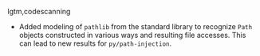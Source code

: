 lgtm,codescanning
* Added modeling of `pathlib` from the standard library to recognize `Path` objects constructed in various ways and resulting file accesses. This can lead to new results for `py/path-injection`.
